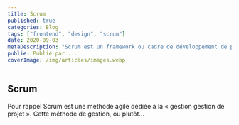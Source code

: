 ```yaml
---
title: Scrum
published: true
categories: Blog
tags: ["frontend", "design", "scrum"]
date: 2020-09-03
metaDescription: "Scrum est un framework ou cadre de développement de produits logiciels complexes. Il est défini par ses créateurs comme un « cadre de travail holistique itératif qui se concentre sur les buts communs en livrant de manière productive et créative des produits de la plus grande valeur possible."
publie: Publié par ...
coverImage: /img/articles/images.webp
---
```


## Scrum

Pour rappel Scrum est une méthode agile dédiée à la « gestion gestion de projet ».
Cette méthode de gestion, ou plutôt...
